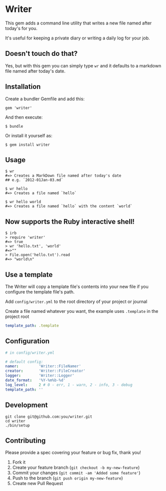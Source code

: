 # Writer

This gem adds a command line utility that writes a new file named after today's for you. 

It's useful for keeping a private diary or writing a daily log for your job.

## Doesn't touch do that?

Yes, but with this gem you can simply type `wr` and it defaults to
a markdown file named after today's date.

## Installation

Create a bundler Gemfile and add this:

    gem 'writer'

And then execute:

    $ bundle

Or install it yourself as:

    $ gem install writer

## Usage

```
$ wr
#=> Creates a MarkDown file named after today's date
## e.g. `2012-01Jan-03.md`

$ wr hello
#=> Creates a file named `hello`

$ wr hello world
#=> Creates a file named `hello` with the content `world`
```

## Now supports the Ruby interactive shell!

```
$ irb
> require 'writer'
#=> true
> wr 'hello.txt', 'world'
#=>""
> File.open('hello.txt').read
#=> "world\n"
```

## Use a template

The Writer will copy a template file's contents into your new file
if you configure the template file's path.

Add `config/writer.yml` to the root directory of your project or journal

Create a file named whatever you want, the example uses `.template`
in the project root

```yml
template_path: .template
```

## Configuration

```yml
# in config/writer.yml

# default config:
namer:         'Writer::FileNamer'
creator:       'Writer::FileCreator'
logger:        'Writer::Logger'
date_format:   '%Y-%m%b-%d'
log_level:     2 # 0 - err, 1 - warn, 2 - info, 3 - debug
template_path: ''
```

## Development

```
git clone git@github.com:you/writer.git
cd writer
./bin/setup
```

## Contributing

Please provide a spec covering your feature or bug fix, thank you!

1. Fork it
2. Create your feature branch (`git checkout -b my-new-feature`)
3. Commit your changes (`git commit -am 'Added some feature'`)
4. Push to the branch (`git push origin my-new-feature`)
5. Create new Pull Request
